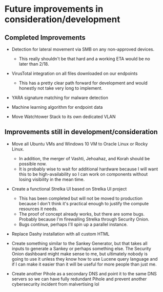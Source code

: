 # Future improvements in consideration/development

## Completed Improvements

* Detection for lateral movement via SMB on any non-approved devices.
  * This really shouldn't be that hard and a working ETA would be no later than 2/18.

* VirusTotal integration on all files downloaded on our endpoints
  * This has a pretty clear path forward for development and would honestly not take very long to implement.

* YARA signature matching for malware detection
  
* Machine learning algorithm for endpoint data
  
* Move Watchtower Stack to its own dedicated VLAN

## Improvements still in development/consideration

* Move all Ubuntu VMs and Windows 10 VM to Oracle Linux or Rocky Linux.
  * In addition, the merger of Vashti, Jehoahaz, and Korah should be possible now.
  * It is probably wise to wait for additional hardware because I will want this to be high-availability so I can work on components without losing visibility in the mean time.

* Create a functional Strelka UI based on Strelka UI project
  * This has been completed but will not be moved to production because I don't think it's practical enough to justify the compute resources it needs.
  * The proof of concept already works, but there are some bugs. Probably because I'm firewalling Strelka through Security Onion.
  * Bugs continue, perhaps I'll spin up a parallel instance.
 
* Replace Dashy installation with all custom HTML

* Create something similar to the Sankey Generator, but that takes all inputs to generate a Sankey or perhaps something else. The Security Onion dashboard might make sense to me, but ultimately nobody is going to use it unless they know how to use Lucene query language and if I can make it easier than it will be useful for more people than just me.

* Create another Pihole as a secondary DNS and point it to the same DNS servers so we can have fully redundant Pihole and prevent another cybersecurity incident from malvertising lol
